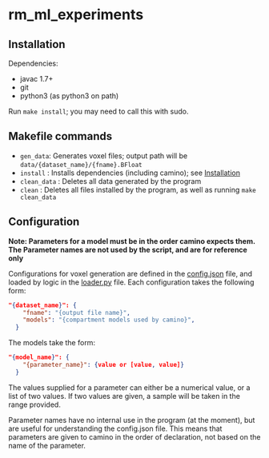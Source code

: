 # rm_ml_experiments

## Installation

Dependencies:
  - javac 1.7+
  - git
  - python3 (as python3 on path)

Run `make install`; you may need to call this with sudo.

## Makefile commands

- `gen_data`: Generates voxel files; output path will be `data/{dataset_name}/{fname}.BFloat`
- `install` : Installs dependencies (including camino); see [Installation](#Installation)
- `clean_data` : Deletes all data generated by the program
- `clean` : Deletes all files installed by the program, as well as running `make clean_data`

## Configuration

__Note: Parameters for a model must be in the order camino expects them. The Parameter
  names are not used by the script, and are for reference only__

Configurations for voxel generation are defined in the [config.json](./config.json) file,
and loaded by logic in the [loader.py](./loader.py) file. Each configuration takes
the following form:

```json
"{dataset_name}": {
    "fname": "{output file name}",
    "models": "{compartment models used by camino}",
  }
```

The models take the form:

```json
"{model_name}": {
    "{parameter_name}": {value or [value, value]}
  }
```

The values supplied for a parameter can either be a numerical value, or a list
of two values. If two values are given, a sample will be taken
in the range provided.

Parameter names have no internal use in the program (at the moment), but are
useful for understanding the config.json file. This means that parameters are
given to camino in the order of declaration, not based on the name of the parameter.
